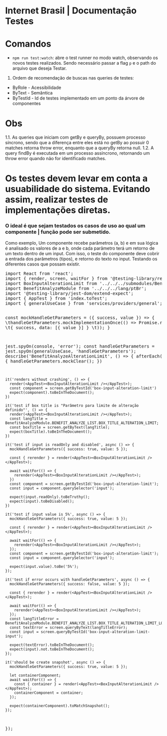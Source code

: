 # Internet Brasil | Documentação Testes

# Comandos
- `npm run test:watch`: abre o test runner no modo watch, observando os novos testes realizados. Sendo necessário passar a flag `p` e o path do arquivo que deseja Testar.

1. Ordem de recomendação de buscas nas queries de testes:
<ul>
  <li>ByRole - Acessibilidade</li>
  <li>ByText - Semântica</li>
  <li>ByTestId - Id de testes implementado em um ponto da árvore de componentes</li>
</ul>

# Obs
1.1. As queries que iniciam com getBy e queryBy, possuem processo síncrono, sendo que a diferença entre eles está no getBy ao possuir 0 matches retorna throw error, enquanto que a queryBy retorna null.
1.2. A query findBy é executada em um processo assíncrono, retornando um throw error quando não for identificado matches.

# Os testes devem levar em conta a usuabilidade do sistema. Evitando assim, realizar testes de implementações diretas.

### O ideal é que sejam testados os casos de uso ao qual um componente | função pode ser submetido.
<p>
  Como exemplo, Um componente recebe parâmetros (a, b) e em sua lógica é analisado os valores de a e b, onde cada parâmetro terá um retorno de um texto dentro de um input.
  Com isso, o teste do componente deve cobrir a entrada dos parâmetros (tipos), e retorno do texto no input. Testando os diferentes casos que possam existir.
</p>
<pre>
import React from 'react';
import { render, screen, waitFor } from '@testing-library/react';
import BoxInputAlterationLimit from '../../../submodules/BenefitAnalyzeMain/fragments/BenefitTabAnalyze/fragments/BoxInputAlterationLimit';
import BenefitAnalyzeModule from '../../../lang/ptBr';
import '@testing-library/jest-dom/extend-expect';
import { AppTest } from 'index.toTest';
import { generalUseCase } from 'services/providers/general';

const mockHandleGetParameters = ({ success, value }) => {
\thandleGetParameters.mockImplementationOnce(() => Promise.resolve(
\t{ success, data: [{ value }] }
\t));
}

  jest.spyOn(console, 'error');
  const handleGetParameters = jest.spyOn(generalUseCase, 'handleGetParameters');
  describe('BenefitAnalyzeAlterationLimit', () => {
    afterEach(() => {
      handleGetParameters.mockClear();
    })

    it('renders without crashing', () => {
      render(<AppTest><BoxInputAlterationLimit /></AppTest>);
      const component = screen.getByTestId('box-input-alteration-limit')
      expect(component).toBeInTheDocument();
    })

    it('test if box title is "Parâmetro para limite de alteração definido"', () => {
      render(<AppTest><BoxInputAlterationLimit /></AppTest>);
      const langTitle = BenefitAnalyzeModule.BENEFIT_ANALYZE_LIST.BOX_TITLE_ALTERATION_LIMIT;
      const boxTitle = screen.getByText(langTitle);
      expect(boxTitle).toBeInTheDocument();
    })

    it('test if input is readOnly and disabled', async () => {
      mockHandleGetParameters({ success: true, value: 5 });

      const { rerender } = render(<AppTest><BoxInputAlterationLimit /></AppTest>);

      await waitFor(() => {
        rerender(<AppTest><BoxInputAlterationLimit /></AppTest>);
      })
      const component = screen.getByTestId('box-input-alteration-limit');
      const input = component.querySelector('input');

      expect(input.readOnly).toBeTruthy();
      expect(input).toBeDisabled();
    })

    it('test if input value is 5%', async () => {
      mockHandleGetParameters({ success: true, value: 5 });

      const { rerender } = render(<AppTest><BoxInputAlterationLimit /></AppTest>);

      await waitFor(() => {
        rerender(<AppTest><BoxInputAlterationLimit /></AppTest>);
      });
      const component = screen.getByTestId('box-input-alteration-limit');
      const input = component.querySelector('input');

      expect(input.value).toBe('5%');
    });

    it('test if error occurs with handleGetParameters', async () => {
      mockHandleGetParameters({ success: false, value: 5 });

      const { rerender } = render(<AppTest><BoxInputAlterationLimit /></AppTest>);

      await waitFor(() => {
        rerender(<AppTest><BoxInputAlterationLimit /></AppTest>);
      });
      const langTitleError = BenefitAnalyzeModule.BENEFIT_ANALYZE_LIST.BOX_TITLE_ALTERATION_LIMIT_LOAD_ERROR;
      const textError = screen.queryByText(langTitleError);
      const input = screen.queryByTestId('box-input-alteration-limit-input');

      expect(textError).toBeInTheDocument();
      expect(input).not.toBeInTheDocument();
    });

    it('should be create snapshot', async () => {
      mockHandleGetParameters({ success: true, value: 5 });

      let containerComponent;
      await waitFor(() => {
        const { container } = render(<AppTest><BoxInputAlterationLimit /></AppTest>);
        containerComponent = container;
      });

      expect(containerComponent).toMatchSnapshot();
    });
  });
</pre>
